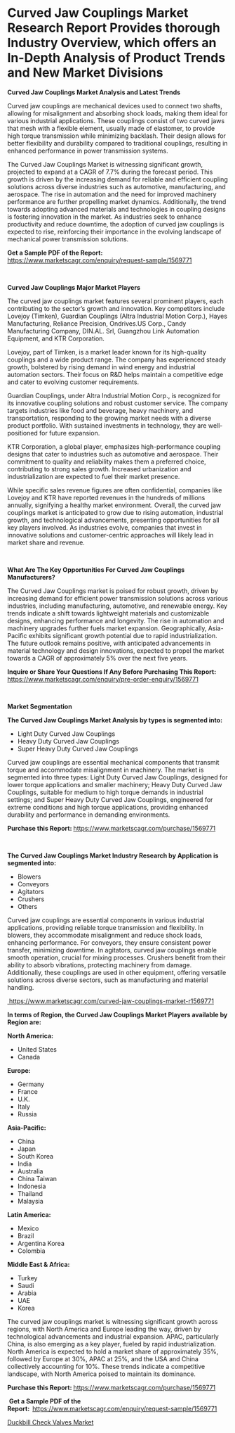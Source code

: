 <p><h1>Curved Jaw Couplings Market Research Report Provides thorough Industry Overview, which offers an In-Depth Analysis of Product Trends and New Market Divisions</h1></p><p><strong>Curved Jaw Couplings Market Analysis and Latest Trends</strong></p>
<p><p>Curved jaw couplings are mechanical devices used to connect two shafts, allowing for misalignment and absorbing shock loads, making them ideal for various industrial applications. These couplings consist of two curved jaws that mesh with a flexible element, usually made of elastomer, to provide high torque transmission while minimizing backlash. Their design allows for better flexibility and durability compared to traditional couplings, resulting in enhanced performance in power transmission systems.</p><p>The Curved Jaw Couplings Market is witnessing significant growth, projected to expand at a CAGR of 7.7% during the forecast period. This growth is driven by the increasing demand for reliable and efficient coupling solutions across diverse industries such as automotive, manufacturing, and aerospace. The rise in automation and the need for improved machinery performance are further propelling market dynamics. Additionally, the trend towards adopting advanced materials and technologies in coupling designs is fostering innovation in the market. As industries seek to enhance productivity and reduce downtime, the adoption of curved jaw couplings is expected to rise, reinforcing their importance in the evolving landscape of mechanical power transmission solutions.</p></p>
<p><strong>Get a Sample PDF of the Report:&nbsp;</strong> <a href="https://www.marketscagr.com/enquiry/request-sample/1569771?utm_campaign=2480&utm_medium=2&utm_source=Github&utm_content=ia&utm_term=25032025&utm_id=curved-jaw-couplings">https://www.marketscagr.com/enquiry/request-sample/1569771</a></p>
<p>&nbsp;</p>
<p><strong>Curved Jaw Couplings Major Market Players</strong></p>
<p><p>The curved jaw couplings market features several prominent players, each contributing to the sector’s growth and innovation. Key competitors include Lovejoy (Timken), Guardian Couplings (Altra Industrial Motion Corp.), Hayes Manufacturing, Reliance Precision, Ondrives.US Corp., Candy Manufacturing Company, DIN.AL. Srl, Guangzhou Link Automation Equipment, and KTR Corporation.</p><p>Lovejoy, part of Timken, is a market leader known for its high-quality couplings and a wide product range. The company has experienced steady growth, bolstered by rising demand in wind energy and industrial automation sectors. Their focus on R&D helps maintain a competitive edge and cater to evolving customer requirements.</p><p>Guardian Couplings, under Altra Industrial Motion Corp., is recognized for its innovative coupling solutions and robust customer service. The company targets industries like food and beverage, heavy machinery, and transportation, responding to the growing market needs with a diverse product portfolio. With sustained investments in technology, they are well-positioned for future expansion.</p><p>KTR Corporation, a global player, emphasizes high-performance coupling designs that cater to industries such as automotive and aerospace. Their commitment to quality and reliability makes them a preferred choice, contributing to strong sales growth. Increased urbanization and industrialization are expected to fuel their market presence.</p><p>While specific sales revenue figures are often confidential, companies like Lovejoy and KTR have reported revenues in the hundreds of millions annually, signifying a healthy market environment. Overall, the curved jaw couplings market is anticipated to grow due to rising automation, industrial growth, and technological advancements, presenting opportunities for all key players involved. As industries evolve, companies that invest in innovative solutions and customer-centric approaches will likely lead in market share and revenue.</p></p>
<p>&nbsp;</p>
<p><strong>What Are The Key Opportunities For Curved Jaw Couplings Manufacturers?</strong></p>
<p><p>The Curved Jaw Couplings market is poised for robust growth, driven by increasing demand for efficient power transmission solutions across various industries, including manufacturing, automotive, and renewable energy. Key trends indicate a shift towards lightweight materials and customizable designs, enhancing performance and longevity. The rise in automation and machinery upgrades further fuels market expansion. Geographically, Asia-Pacific exhibits significant growth potential due to rapid industrialization. The future outlook remains positive, with anticipated advancements in material technology and design innovations, expected to propel the market towards a CAGR of approximately 5% over the next five years.</p></p>
<p><strong>Inquire or Share Your Questions If Any Before Purchasing This Report:</strong> <a href="https://www.marketscagr.com/enquiry/pre-order-enquiry/1569771?utm_campaign=2480&utm_medium=2&utm_source=Github&utm_content=ia&utm_term=25032025&utm_id=curved-jaw-couplings">https://www.marketscagr.com/enquiry/pre-order-enquiry/1569771</a></p>
<p>&nbsp;</p>
<p><strong>Market Segmentation</strong></p>
<p><strong>The Curved Jaw Couplings Market Analysis by types is segmented into:</strong></p>
<p><ul><li>Light Duty Curved Jaw Couplings</li><li>Heavy Duty Curved Jaw Couplings</li><li>Super Heavy Duty Curved Jaw Couplings</li></ul></p>
<p><p>Curved jaw couplings are essential mechanical components that transmit torque and accommodate misalignment in machinery. The market is segmented into three types: Light Duty Curved Jaw Couplings, designed for lower torque applications and smaller machinery; Heavy Duty Curved Jaw Couplings, suitable for medium to high torque demands in industrial settings; and Super Heavy Duty Curved Jaw Couplings, engineered for extreme conditions and high torque applications, providing enhanced durability and performance in demanding environments.</p></p>
<p><strong>Purchase this Report:&nbsp;</strong><a href="https://www.marketscagr.com/purchase/1569771?utm_campaign=2480&utm_medium=2&utm_source=Github&utm_content=ia&utm_term=25032025&utm_id=curved-jaw-couplings">https://www.marketscagr.com/purchase/1569771</a></p>
<p>&nbsp;</p>
<p><strong>The Curved Jaw Couplings Market Industry Research by Application is segmented into:</strong></p>
<p><ul><li>Blowers</li><li>Conveyors</li><li>Agitators</li><li>Crushers</li><li>Others</li></ul></p>
<p><p>Curved jaw couplings are essential components in various industrial applications, providing reliable torque transmission and flexibility. In blowers, they accommodate misalignment and reduce shock loads, enhancing performance. For conveyors, they ensure consistent power transfer, minimizing downtime. In agitators, curved jaw couplings enable smooth operation, crucial for mixing processes. Crushers benefit from their ability to absorb vibrations, protecting machinery from damage. Additionally, these couplings are used in other equipment, offering versatile solutions across diverse sectors, such as manufacturing and material handling.</p></p>
<p><a href="https://www.marketscagr.com/curved-jaw-couplings-market-r1569771?utm_campaign=2480&utm_medium=2&utm_source=Github&utm_content=ia&utm_term=25032025&utm_id=curved-jaw-couplings">&nbsp;https://www.marketscagr.com/curved-jaw-couplings-market-r1569771</a></p>
<p><strong>In terms of Region, the Curved Jaw Couplings Market Players available by Region are:</strong></p>
<p>
    <p> <strong> North America: </strong>
        <ul>
            <li>United States</li>
            <li>Canada</li>
        </ul>
        </p> 
    <p> <strong> Europe: </strong>
        <ul>
            <li>Germany</li>
            <li>France</li>
            <li>U.K.</li>
            <li>Italy</li>
            <li>Russia</li>
        </ul>
        </p> 
    <p> <strong> Asia-Pacific: </strong>
        <ul>
            <li>China</li>
            <li>Japan</li>
            <li>South Korea</li>
            <li>India</li>
            <li>Australia</li>
            <li>China Taiwan</li>
            <li>Indonesia</li>
            <li>Thailand</li>
            <li>Malaysia</li>
        </ul>
        </p> 
    <p> <strong> Latin America: </strong>
        <ul>
            <li>Mexico</li>
            <li>Brazil</li>
            <li>Argentina Korea</li>
            <li>Colombia</li>
        </ul>
        </p> 
    <p> <strong> Middle East & Africa: </strong>
        <ul>
            <li>Turkey</li>
            <li>Saudi</li>
            <li>Arabia</li>
            <li>UAE</li>
            <li>Korea</li>
        </ul>
    </p>
    </p>
<p><p>The curved jaw couplings market is witnessing significant growth across regions, with North America and Europe leading the way, driven by technological advancements and industrial expansion. APAC, particularly China, is also emerging as a key player, fueled by rapid industrialization. North America is expected to hold a market share of approximately 35%, followed by Europe at 30%, APAC at 25%, and the USA and China collectively accounting for 10%. These trends indicate a competitive landscape, with North America poised to maintain its dominance.</p></p>
<p><strong>Purchase this Report: </strong><a href="https://www.marketscagr.com/purchase/1569771?utm_campaign=2480&utm_medium=2&utm_source=Github&utm_content=ia&utm_term=25032025&utm_id=curved-jaw-couplings">https://www.marketscagr.com/purchase/1569771</a></p>
<p>&nbsp;<strong>Get a Sample PDF of the Report:&nbsp;&nbsp;</strong><a href="https://www.marketscagr.com/enquiry/request-sample/1569771?utm_campaign=2480&utm_medium=2&utm_source=Github&utm_content=ia&utm_term=25032025&utm_id=curved-jaw-couplings">https://www.marketscagr.com/enquiry/request-sample/1569771</a></p>
<p><strong></strong></p>
<p><p><a href="https://github.com/pelahotayabe/Market-Research-Report-List-1/blob/main/duckbill-check-valves-market.md?utm_campaign=2480&utm_medium=2&utm_source=Github&utm_content=ia&utm_term=25032025&utm_id=curved-jaw-couplings">Duckbill Check Valves Market</a></p></p>